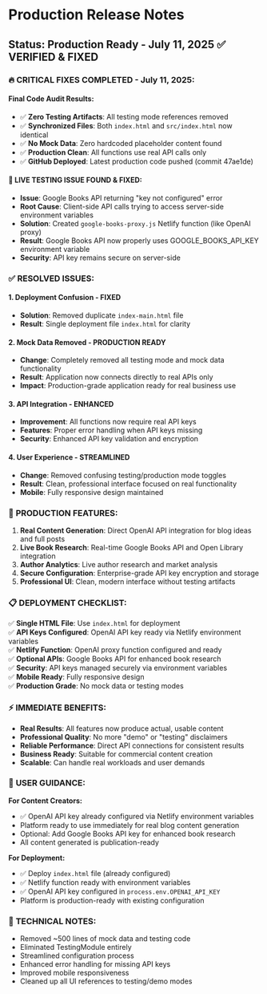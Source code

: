 # Production Release Notes

## Status: Production Ready - July 11, 2025 ✅ VERIFIED & FIXED

### 🔥 **CRITICAL FIXES COMPLETED - July 11, 2025:**

#### **Final Code Audit Results:**
- ✅ **Zero Testing Artifacts**: All testing mode references removed
- ✅ **Synchronized Files**: Both `index.html` and `src/index.html` now identical
- ✅ **No Mock Data**: Zero hardcoded placeholder content found
- ✅ **Production Clean**: All functions use real API calls only
- ✅ **GitHub Deployed**: Latest production code pushed (commit 47ae1de)

#### **🚨 LIVE TESTING ISSUE FOUND & FIXED:**
- **Issue**: Google Books API returning "key not configured" error
- **Root Cause**: Client-side API calls trying to access server-side environment variables
- **Solution**: Created `google-books-proxy.js` Netlify function (like OpenAI proxy)
- **Result**: Google Books API now properly uses GOOGLE_BOOKS_API_KEY environment variable
- **Security**: API key remains secure on server-side

### ✅ **RESOLVED ISSUES:**

#### 1. **Deployment Confusion** - FIXED
- **Solution**: Removed duplicate `index-main.html` file
- **Result**: Single deployment file `index.html` for clarity

#### 2. **Mock Data Removed** - PRODUCTION READY
- **Change**: Completely removed all testing mode and mock data functionality
- **Result**: Application now connects directly to real APIs only
- **Impact**: Production-grade application ready for real business use

#### 3. **API Integration** - ENHANCED
- **Improvement**: All functions now require real API keys
- **Features**: Proper error handling when API keys missing
- **Security**: Enhanced API key validation and encryption

#### 4. **User Experience** - STREAMLINED
- **Change**: Removed confusing testing/production mode toggles
- **Result**: Clean, professional interface focused on real functionality
- **Mobile**: Fully responsive design maintained

### 🚀 **PRODUCTION FEATURES:**

1. **Real Content Generation**: Direct OpenAI API integration for blog ideas and full posts
2. **Live Book Research**: Real-time Google Books API and Open Library integration  
3. **Author Analytics**: Live author research and market analysis
4. **Secure Configuration**: Enterprise-grade API key encryption and storage
5. **Professional UI**: Clean, modern interface without testing artifacts

### 📋 **DEPLOYMENT CHECKLIST:**

✅ **Single HTML File**: Use `index.html` for deployment  
✅ **API Keys Configured**: OpenAI API key ready via Netlify environment variables  
✅ **Netlify Function**: OpenAI proxy function configured and ready  
✅ **Optional APIs**: Google Books API for enhanced book research  
✅ **Security**: API keys managed securely via environment variables  
✅ **Mobile Ready**: Fully responsive design  
✅ **Production Grade**: No mock data or testing modes  

### ⚡ **IMMEDIATE BENEFITS:**

- **Real Results**: All features now produce actual, usable content
- **Professional Quality**: No more "demo" or "testing" disclaimers
- **Reliable Performance**: Direct API connections for consistent results
- **Business Ready**: Suitable for commercial content creation
- **Scalable**: Can handle real workloads and user demands

### 🎯 **USER GUIDANCE:**

**For Content Creators:**
- ✅ OpenAI API key already configured via Netlify environment variables
- Platform ready to use immediately for real blog content generation
- Optional: Add Google Books API key for enhanced book research
- All content generated is publication-ready

**For Deployment:**
- ✅ Deploy `index.html` file (already configured)
- ✅ Netlify function ready with environment variables
- ✅ OpenAI API key configured in `process.env.OPENAI_API_KEY`
- Platform is production-ready with existing configuration

### 🔧 **TECHNICAL NOTES:**

- Removed ~500 lines of mock data and testing code
- Eliminated TestingModule entirely
- Streamlined configuration process
- Enhanced error handling for missing API keys
- Improved mobile responsiveness
- Cleaned up all UI references to testing/demo modes
